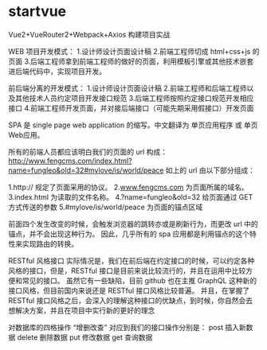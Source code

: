 # startvue
Vue2+VueRouter2+Webpack+Axios 构建项目实战

WEB 项目开发模式：
1.设计师设计页面设计稿
2.前端工程师切成 html+css+js 的页面
3.后端工程师拿到前端工程师的做好的页面，利用模板引擎或其他技术嵌套进后端代码中，实现项目开发。

前后端分离的开发模式：
1.设计师设计页面设计稿
2.前端工程师和后端工程师以及其他技术人员约定项目开发接口规范
3.后端工程师按照约定接口规范开发相应接口
4.前端工程师开发页面，并对接后端接口（可能先期采用假接口）开发页面

SPA
是 single page web application 的缩写。中文翻译为 单页应用程序 或 单页Web应用。

所有的前端人员都应该明白我们的页面的 url 构成：
http://www.fengcms.com/index.html?name=fungleo&old=32#mylove/is/world/peace
如上的 url 由以下部分组成：

1.http:// 规定了页面采用的协议。
2.www.fengcms.com 为页面所属的域名。
3.index.html 为读取的文件名称。
4.?name=fungleo&old=32 给页面通过 GET 方式传送的参数
5.#mylove/is/world/peace 为页面的锚点区域

前面四个发生改变的时候，会触发浏览器的跳转亦或是刷新行为，而更改 url 中的锚点，并不会出现这种行为。
因此，几乎所有的 spa 应用都是利用锚点的这个特性来实现路由的转换。

RESTful 风格接口
实际情况是，我们在前后端在约定接口的时候，可以约定各种风格的接口，但是，RESTful 接口是目前来说比较流行的，并且在运用中比较方便和常见的接口。
虽然它有一些缺陷，目前 github 也在主推 GraphQL 这种新的接口风格，但目前国内来说还是 RESTful 接口风格比较普遍。
并且，在掌握了 RESTful 接口风格之后，会深入的理解这种接口的优缺点，到时候，你自然会去想解决方案，并且在项目中实行新的更好的理念

对数据库的四格操作 “增删改查” 对应到我们的接口操作分别是：
post 插入新数据
delete 删除数据
put 修改数据
get 查询数据

